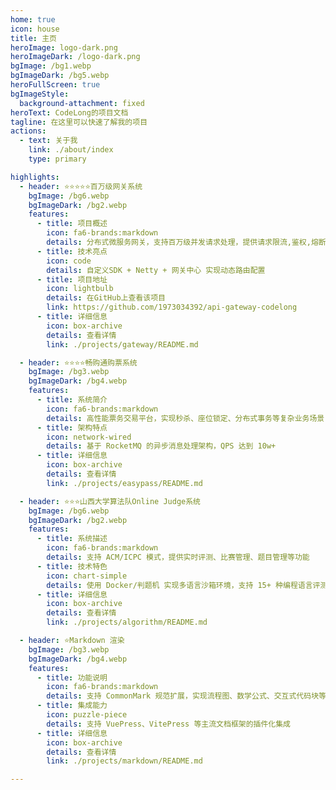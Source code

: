 ```yaml
---
home: true
icon: house
title: 主页
heroImage: logo-dark.png
heroImageDark: /logo-dark.png
bgImage: /bg1.webp
bgImageDark: /bg5.webp
heroFullScreen: true
bgImageStyle:
  background-attachment: fixed
heroText: CodeLong的项目文档
tagline: 在这里可以快速了解我的项目
actions:
  - text: 关于我
    link: ./about/index
    type: primary

highlights:
  - header: ⭐⭐⭐⭐⭐百万级网关系统
    bgImage: /bg6.webp
    bgImageDark: /bg2.webp
    features:
      - title: 项目概述
        icon: fa6-brands:markdown
        details: 分布式微服务网关，支持百万级并发请求处理，提供请求限流,鉴权,熔断等核心能力
      - title: 技术亮点
        icon: code
        details: 自定义SDK + Netty + 网关中心 实现动态路由配置
      - title: 项目地址
        icon: lightbulb
        details: 在GitHub上查看该项目
        link: https://github.com/1973034392/api-gateway-codelong
      - title: 详细信息
        icon: box-archive
        details: 查看详情
        link: ./projects/gateway/README.md

  - header: ⭐⭐⭐⭐畅购通购票系统
    bgImage: /bg3.webp
    bgImageDark: /bg4.webp
    features:
      - title: 系统简介
        icon: fa6-brands:markdown
        details: 高性能票务交易平台，实现秒杀、座位锁定、分布式事务等复杂业务场景
      - title: 架构特点
        icon: network-wired
        details: 基于 RocketMQ 的异步消息处理架构，QPS 达到 10w+
      - title: 详细信息
        icon: box-archive
        details: 查看详情
        link: ./projects/easypass/README.md

  - header: ⭐⭐⭐山西大学算法队Online Judge系统
    bgImage: /bg6.webp
    bgImageDark: /bg2.webp
    features:
      - title: 系统描述
        icon: fa6-brands:markdown
        details: 支持 ACM/ICPC 模式，提供实时评测、比赛管理、题目管理等功能
      - title: 技术特色
        icon: chart-simple
        details: 使用 Docker/判题机 实现多语言沙箱环境，支持 15+ 种编程语言评测
      - title: 详细信息
        icon: box-archive
        details: 查看详情
        link: ./projects/algorithm/README.md

  - header: ⭐Markdown 渲染
    bgImage: /bg3.webp
    bgImageDark: /bg4.webp
    features:
      - title: 功能说明
        icon: fa6-brands:markdown
        details: 支持 CommonMark 规范扩展，实现流程图、数学公式、交互式代码块等特色功能
      - title: 集成能力
        icon: puzzle-piece
        details: 支持 VuePress、VitePress 等主流文档框架的插件化集成
      - title: 详细信息
        icon: box-archive
        details: 查看详情
        link: ./projects/markdown/README.md

---
```

